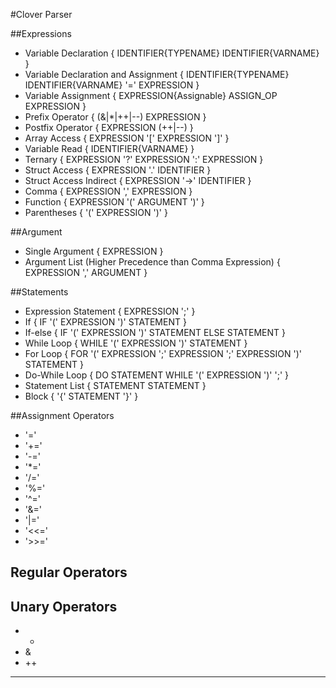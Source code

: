 #Clover Parser

##Expressions

- Variable Declaration
{ IDENTIFIER{TYPENAME} IDENTIFIER{VARNAME} }
- Variable Declaration and Assignment
{ IDENTIFIER{TYPENAME} IDENTIFIER{VARNAME} '=' EXPRESSION }
- Variable Assignment
{ EXPRESSION{Assignable} ASSIGN_OP EXPRESSION  }
- Prefix Operator
{ (&|*|++|--) EXPRESSION }
- Postfix Operator 
{ EXPRESSION (++|--) }
- Array Access
{ EXPRESSION '[' EXPRESSION ']' }
- Variable Read
{ IDENTIFIER{VARNAME} }
- Ternary 
{ EXPRESSION '?' EXPRESSION ':' EXPRESSION }
- Struct Access
{ EXPRESSION '.' IDENTIFIER }
- Struct Access Indirect
{ EXPRESSION '->' IDENTIFIER }
- Comma
{ EXPRESSION ',' EXPRESSION }
- Function
{ EXPRESSION '(' ARGUMENT ')' }
- Parentheses 
{ '(' EXPRESSION ')' }


##Argument
- Single Argument
{ EXPRESSION }
- Argument List (Higher Precedence than Comma Expression)
{ EXPRESSION ',' ARGUMENT } 


##Statements
- Expression Statement
{ EXPRESSION ';' }
- If
{ IF '(' EXPRESSION ')' STATEMENT }
- If-else
{ IF '(' EXPRESSION ')' STATEMENT ELSE STATEMENT }
- While Loop
{ WHILE '(' EXPRESSION ')' STATEMENT }
- For Loop
{ FOR '(' EXPRESSION ';' EXPRESSION ';' EXPRESSION ')' STATEMENT }
- Do-While Loop
{ DO STATEMENT WHILE '(' EXPRESSION ')' ';' }
- Statement List 
{ STATEMENT STATEMENT }
- Block
{ '{' STATEMENT '}' }


##Assignment Operators
- '='
- '+='
- '-='
- '*='
- '/='
- '%='
- '^='
- '&='
- '|='
- '<<='
- '>>='

## Regular Operators 


## Unary Operators
- *
- &
- ++
- --
